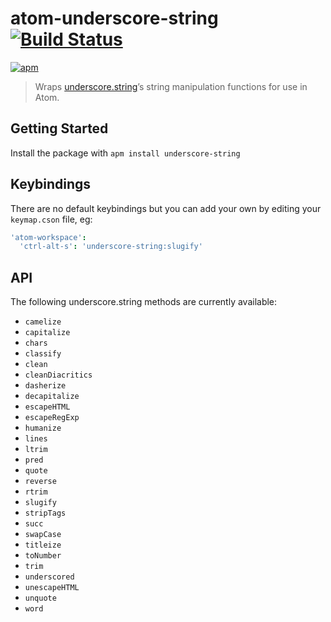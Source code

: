 # atom-underscore-string [![Build Status](https://travis-ci.org/MethodGrab/atom-underscore-string.svg?branch=master)](https://travis-ci.org/MethodGrab/atom-underscore-string)

[![apm](https://img.shields.io/apm/v/underscore-string)](https://atom.io/packages/underscore-string)

> Wraps [underscore.string](https://github.com/epeli/underscore.string)’s string manipulation functions for use in Atom.


## Getting Started
Install the package with `apm install underscore-string`


## Keybindings
There are no default keybindings but you can add your own by editing your `keymap.cson` file, eg:

```cson
'atom-workspace':
  'ctrl-alt-s': 'underscore-string:slugify'
```


## API
The following underscore.string methods are currently available:
- `camelize`
- `capitalize`
- `chars`
- `classify`
- `clean`
- `cleanDiacritics`
- `dasherize`
- `decapitalize`
- `escapeHTML`
- `escapeRegExp`
- `humanize`
- `lines`
- `ltrim`
- `pred`
- `quote`
- `reverse`
- `rtrim`
- `slugify`
- `stripTags`
- `succ`
- `swapCase`
- `titleize`
- `toNumber`
- `trim`
- `underscored`
- `unescapeHTML`
- `unquote`
- `word`
